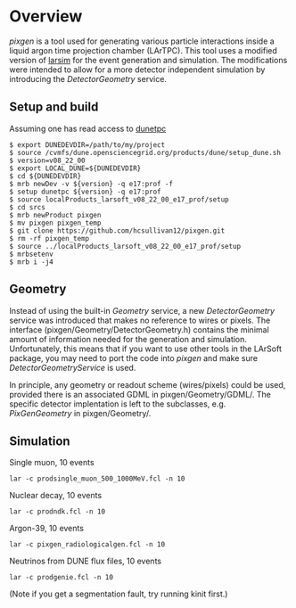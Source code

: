 # Overview
*pixgen* is a tool used for generating various particle interactions inside a liquid argon time projection chamber (LArTPC). This tool uses a modified version of [larsim](https://cdcvs.fnal.gov/redmine/projects/larsim) for the event generation and simulation. The modifications were intended to allow for a more detector independent simulation by introducing the *DetectorGeometry* service. 

## Setup and build
Assuming one has read access to [dunetpc](https://cdcvs.fnal.gov/redmine/projects/dunetpc)
```
$ export DUNEDEVDIR=/path/to/my/project
$ source /cvmfs/dune.opensciencegrid.org/products/dune/setup_dune.sh
$ version=v08_22_00
$ export LOCAL_DUNE=${DUNEDEVDIR}
$ cd ${DUNEDEVDIR}
$ mrb newDev -v ${version} -q e17:prof -f
$ setup dunetpc ${version} -q e17:prof
$ source localProducts_larsoft_v08_22_00_e17_prof/setup
$ cd srcs
$ mrb newProduct pixgen
$ mv pixgen pixgen_temp
$ git clone https://github.com/hcsullivan12/pixgen.git
$ rm -rf pixgen_temp
$ source ../localProducts_larsoft_v08_22_00_e17_prof/setup
$ mrbsetenv
$ mrb i -j4
```
## Geometry
Instead of using the built-in *Geometry* service, a new *DetectorGeometry* service was introduced that makes no reference to wires or pixels. The interface (pixgen/Geometry/DetectorGeometry.h) contains the minimal amount of information needed for the generation and simulation. Unfortunately, this means that if you want to use other tools in the LArSoft package, you may need to port the code into *pixgen* and make sure *DetectorGeometryService* is used.

In principle, any geometry or readout scheme (wires/pixels) could be used, provided there is an associated GDML in pixgen/Geometry/GDML/. The specific detector implentation is left to the subclasses, e.g. *PixGenGeometry* in pixgen/Geometry/.

## Simulation
Single muon, 10 events
```
lar -c prodsingle_muon_500_1000MeV.fcl -n 10
```

Nuclear decay, 10 events
```
lar -c prodndk.fcl -n 10
```

Argon-39, 10 events
```
lar -c pixgen_radiologicalgen.fcl -n 10
```

Neutrinos from DUNE flux files, 10 events
```
lar -c prodgenie.fcl -n 10
```
(Note if you get a segmentation fault, try running kinit first.)
